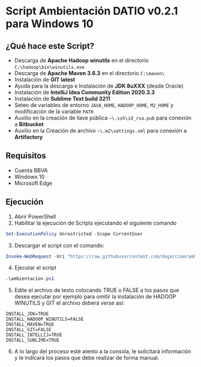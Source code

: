 # Script Ambientación DATIO v0.2.1 para Windows 10

## ¿Qué hace este Script?
* Descarga de **Apache Hadoop winutils** en el directorio `C:\hadoop\bin\winutils.exe`
* Descarga de **Apache Maven 3.6.3** en el directorio `C:\maven\`
* Instalación de **GIT latest**
* Ayuda para la descarga e Instalación de **JDK 8uXXX** (desde Oracle)
* Instalación de **IntelliJ Idea Community Edition 2020.3.3**
* Instalación de **Sublime Text build 3211**
* Seteo de variables de entorno `JAVA_HOME`, `HADOOP_HOME`, `M2_HOME` y modificación de la variable `PATH`
* Auxilio en la creación de llave pública `~\.ssh\id_rsa.pub` para conexión a **Bitbucket**
* Auxilio en la Creación de archivo `~\.m2\settings.xml` para conexión a **Artifactory**

## Requisitos
* Cuenta BBVA
* Windows 10
* Microsoft Edge

## Ejecución
1. Abrir PowerShell
2. Habilitar la ejecución de Scripts ejecutando el siguiente comando 
```powershell
Set-ExecutionPolicy Unrestricted -Scope CurrentUser
```
3. Descargar el script con el comando:
```powershell
Invoke-WebRequest -Uri "https://raw.githubusercontent.com/dagarciam/ambientacion-datio/0.2.1/ambientacion.ps1" -OutFile "ambientacion.ps1"
```
4. Ejecutar el script
```powershell
.\ambientacion.ps1
```
5. Edite el archivo de texto colocando TRUE o FALSE a los pasos que desea ejecutar por ejemplo para omitir la instalación de HADOOP WINUTILS y GIT el archivo deberá verse así: 
```
INSTALL_JDK=TRUE
INSTALL_HADOOP_WINUTILS=FALSE
INSTALL_MAVEN=TRUE
INSTALL_GIT=FALSE
INSTALL_INTELLIJ=TRUE
INSTALL_SUBLIME=TRUE
```
6. A lo largo del proceso esté atento a la consola, le solicitará información y le indicará los pasos que debe realizar de forma manual.